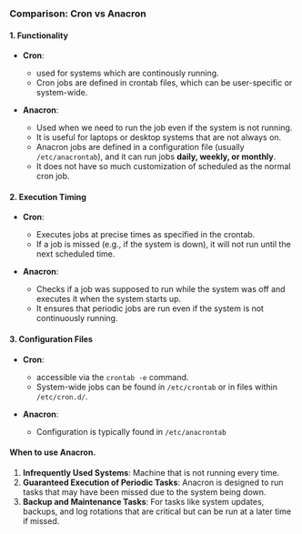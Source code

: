### Comparison: Cron vs Anacron
#### 1. **Functionality**

- **Cron**:
  - used for systems which are continously running.
  - Cron jobs are defined in crontab files, which can be user-specific or system-wide.

- **Anacron**:
  - Used when we need to run the job even if the system is not running.
  - It is useful for laptops or desktop systems that are not always on.
  - Anacron jobs are defined in a configuration file (usually `/etc/anacrontab`), and it can run jobs **daily, weekly, or monthly**.
  - It does not have so much customization of scheduled as the normal cron job.

#### 2. **Execution Timing**

- **Cron**:
  - Executes jobs at precise times as specified in the crontab.
  - If a job is missed (e.g., if the system is down), it will not run until the next scheduled time.

- **Anacron**:
  - Checks if a job was supposed to run while the system was off and executes it when the system starts up.
  - It ensures that periodic jobs are run even if the system is not continuously running.

#### 3. **Configuration Files**

- **Cron**:
  -  accessible via the `crontab -e` command.
  - System-wide jobs can be found in `/etc/crontab` or in files within `/etc/cron.d/`.

- **Anacron**:
  - Configuration is typically found in `/etc/anacrontab`

#### When to use Anacron.
1. **Infrequently Used Systems**: Machine that is not running every time.
2. **Guaranteed Execution of Periodic Tasks**: Anacron is designed to run tasks that may have been missed due to the system being down.
5. **Backup and Maintenance Tasks**: For tasks like system updates, backups, and log rotations that are critical but can be run at a later time if missed.
